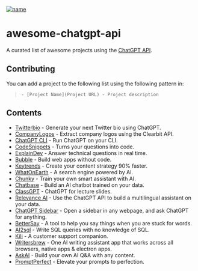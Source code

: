 [![name](http://i.creativecommons.org/p/zero/1.0/88x31.png)](http://creativecommons.org/publicdomain/zero/1.0/)

# awesome-chatgpt-api

A curated list of awesome projects using the [ChatGPT API](https://openai.com/blog/introducing-chatgpt-and-whisper-apis).

## Contributing

You can add a project to the following list using the following pattern in: 
> `- [Project Name](Project URL) - Project description`


## Contents

- [Twitterbio](https://twitterbio.com) - Generate your next Twitter bio using ChatGPT.
- [CompanyLogos](https://companylogos.xyz) - Extract company logos using the Clearbit API.
- [ChatGPT CLI](https://github.com/mansimov/chatgpt_cli) - Run ChatGPT on your CLI.
- [CodeSnippets](https://codesnippets.ai) - Turns your questions into code.
- [ExplainDev](https://explain.dev) - Answer technical questions in real time.
- [Bubble](https://bubble.io) - Build web apps without code.
- [Keytrends](https://keytrends.ai) - Create your content strategy 90% faster.
- [WhatOnEarth](https://whatonearth.xyz) - A search engine powered by AI.
- [Chunky](https://chunky.io) - Train your own smart assistant with AI.
- [Chatbase](https://www.chatbase.co/) - Build an AI chatbot trained on your data.
- [ClassGPT](https://github.com/benthecoder/ClassGPT) - ChatGPT for lecture slides.
- [Relevance AI](https://relevanceai.com/question-answering) - Use the ChatGPT API to build a multilingual assistant on your data.
- [ChatGPT Sidebar](https://chatgpt-sidebar.com/) - Open a sidebar in any webpage, and ask ChatGPT for anything.
- [BetterSay](https://bettersay.ai/) - A tool to help you say things when you are stuck for words.
- [AI2sql](https://www.ai2sql.io/) - Write SQL queries with no knowledge of SQL.
- [Kili](https://www.kili.so/) - A customer support companion.
- [Writersbrew](https://writersbrew.app) - One AI writing assistant app that works across all browsers, native apps & electron apps.
- [AskAI](https://no-code-ai-model-builder.com/ask-ai) - Build your own AI Q&A with any content.
- [PromptPerfect](https://promptperfect.jina.ai/) - Elevate your prompts to perfection.